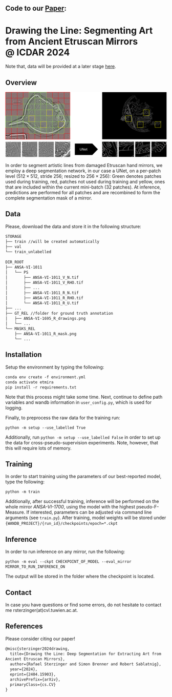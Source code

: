 ## Code to our [Paper](https://arxiv.org/abs/2404.15903):
# Drawing the Line: Segmenting Art from Ancient Etruscan Mirrors @&nbsp;ICDAR 2024

Note that, data will be provided at a later stage [here](https://www.oeaw.ac.at/acdh/tools/arche).

## Overview

<img src="figures/architecture.png" alt="architecture" width="1080"/>

In order to segment artistic lines from damaged Etruscan hand mirrors, we employ a deep segmentation network, in our case a UNet, on a per-patch level ($512\times512$, stride $256$; resized to $256\times256$): Green denotes patches used during training, red, patches not used during training and yellow, ones that are included within the current mini-batch (32 patches). At inference, predictions are performed for all patches and are recombined to form the complete segmentation mask of a mirror.

## Data

Please, download the data and store it in the following structure:

```
STORAGE
├── train //will be created automatically
├── val
└── train_unlabelled

DIR_ROOT
├── ANSA-VI-1011
│   └── PS
│       ├── ANSA-VI-1011_V_N.tif
│       ├── ANSA-VI-1011_V_RHO.tif
│       ├── ...
│       ├── ANSA-VI-1011_R_N.tif
│       ├── ANSA-VI-1011_R_RHO.tif
│       └── ANSA-VI-1011_R_U.tif
├── ...
├── GT_REL //folder for ground truth annotation
│   ├── ANSA-VI-1695_R_drawings.png
│   └── ...
└── MASKS_REL
    ├── ANSA-VI-1011_R_mask.png
    └── ...
```

## Installation

Setup the environment by typing the following:

    conda env create -f environment.yml
    conda activate etmira
    pip install -r requirements.txt

Note that this process might take some time.
Next, continue to define path variables and wandb information in ```user_config.py```, which is used for logging. 

Finally, to preprocess the raw data for the training run:

    python -m setup --use_labelled True

Additionally, run ```python -m setup --use_labelled False``` in order to set up the data for cross-pseudo-supervision experiments. Note, however, that this will require lots of memory.

## Training

In order to start training using the parameters of our best-reported model, type the following:

    python -m train

Additionally, after successful training, inference will be performed on the whole mirror _ANSA-VI-1700_, using the model with the highest pseudo-F-Measure.
If interested, parameters can be adjusted via command line arguments (see ```train.py```). After training, model weights will be stored under ```{WANDB_PROJECT}/{run_id}/checkpoints/epoch=*.ckpt```

## Inference

In order to run inference on any mirror, run the following:

    python -m eval --ckpt CHECKPOINT_OF_MODEL --eval_mirror MIRROR_TO_RUN_INFERENCE_ON

The output will be stored in the folder where the checkpoint is located.

## Contact
In case you have questions or find some errors, do not hesitate to contact me rsterzinger(at)cvl.tuwien.ac.at. 

## References
Please consider citing our paper!

    @misc{sterzinger2024drawing,
      title={Drawing the Line: Deep Segmentation for Extracting Art from Ancient Etruscan Mirrors}, 
      author={Rafael Sterzinger and Simon Brenner and Robert Sablatnig},
      year={2024},
      eprint={2404.15903},
      archivePrefix={arXiv},
      primaryClass={cs.CV}
    }
